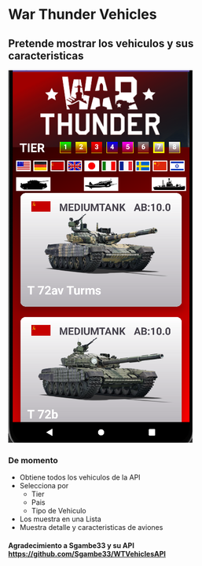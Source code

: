 # War Thunder Vehicles

## Pretende mostrar los vehiculos y sus caracteristicas

![Vista Inicial](pantallazo.png)

### De momento
- Obtiene todos los vehiculos de la API
- Selecciona por
  - Tier
  - Pais
  - Tipo de Vehiculo
- Los muestra en una Lista
- Muestra detalle y caracteristicas de aviones

#### Agradecimiento a Sgambe33 y su API https://github.com/Sgambe33/WTVehiclesAPI 